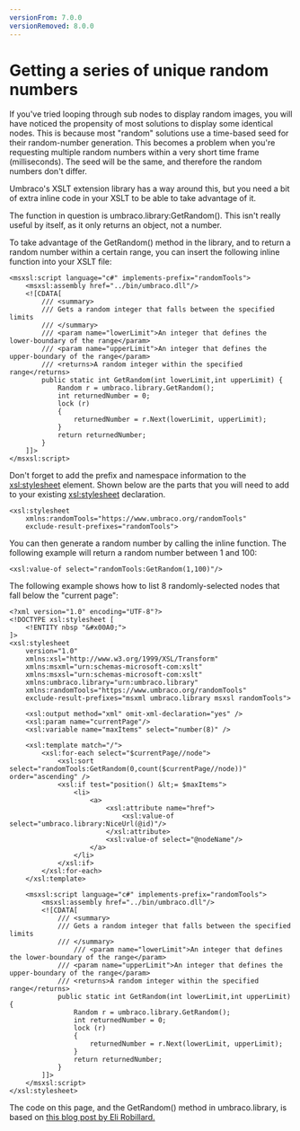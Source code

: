 ```yaml
---
versionFrom: 7.0.0
versionRemoved: 8.0.0
---
```


# Getting a series of unique random numbers
If you've tried looping through sub nodes to display random images, you will have noticed the propensity of most solutions to display some identical nodes. This is because most "random" solutions use a time-based seed for their random-number generation. This becomes a problem when you're requesting multiple random numbers within a very short time frame (milliseconds). The seed will be the same, and therefore the random numbers don't differ.

Umbraco's XSLT extension library has a way around this, but you need a bit of extra inline code in your XSLT to be able to take advantage of it.

The function in question is umbraco.library:GetRandom(). This isn't really useful by itself, as it only returns an object, not a number.

To take advantage of the GetRandom() method in the library, and to return a random number within a certain range, you can insert the following inline function into your XSLT file:

    <msxsl:script language="c#" implements-prefix="randomTools">
        <msxsl:assembly href="../bin/umbraco.dll"/>
        <![CDATA[
            /// <summary>
            /// Gets a random integer that falls between the specified limits
            /// </summary>
            /// <param name="lowerLimit">An integer that defines the lower-boundary of the range</param>
            /// <param name="upperLimit">An integer that defines the upper-boundary of the range</param>
            /// <returns>A random integer within the specified range</returns>
            public static int GetRandom(int lowerLimit,int upperLimit) {
                Random r = umbraco.library.GetRandom();
                int returnedNumber = 0;
                lock (r)
                {
                    returnedNumber = r.Next(lowerLimit, upperLimit);
                }
                return returnedNumber;
            }
        ]]>
    </msxsl:script>

Don't forget to add the prefix and namespace information to the <xsl:stylesheet> element. Shown below are the parts that you will need to add to your existing <xsl:stylesheet> declaration.

    <xsl:stylesheet
        xmlns:randomTools="https://www.umbraco.org/randomTools"
        exclude-result-prefixes="randomTools">

You can then generate a random number by calling the inline function. The following example will return a random number between 1 and 100:

    <xsl:value-of select="randomTools:GetRandom(1,100)"/>

The following example shows how to list 8 randomly-selected nodes that fall below the "current page":

    <?xml version="1.0" encoding="UTF-8"?>
    <!DOCTYPE xsl:stylesheet [
        <!ENTITY nbsp "&#x00A0;">
    ]>
    <xsl:stylesheet
        version="1.0"
        xmlns:xsl="http://www.w3.org/1999/XSL/Transform"
        xmlns:msxml="urn:schemas-microsoft-com:xslt"
        xmlns:msxsl="urn:schemas-microsoft-com:xslt"
        xmlns:umbraco.library="urn:umbraco.library"
        xmlns:randomTools="https://www.umbraco.org/randomTools"
        exclude-result-prefixes="msxml umbraco.library msxsl randomTools">

        <xsl:output method="xml" omit-xml-declaration="yes" />
        <xsl:param name="currentPage"/>
        <xsl:variable name="maxItems" select="number(8)" />

        <xsl:template match="/">
            <xsl:for-each select="$currentPage//node">
                <xsl:sort select="randomTools:GetRandom(0,count($currentPage//node))" order="ascending" />
                <xsl:if test="position() &lt;= $maxItems">
                    <li>
                        <a>
                            <xsl:attribute name="href">
                                <xsl:value-of select="umbraco.library:NiceUrl(@id)"/>
                            </xsl:attribute>
                            <xsl:value-of select="@nodeName"/>
                        </a>
                    </li>
                </xsl:if>
            </xsl:for-each>
        </xsl:template>

        <msxsl:script language="c#" implements-prefix="randomTools">
            <msxsl:assembly href="../bin/umbraco.dll"/>
            <![CDATA[
                /// <summary>
                /// Gets a random integer that falls between the specified limits
                /// </summary>
                    /// <param name="lowerLimit">An integer that defines the lower-boundary of the range</param>
                /// <param name="upperLimit">An integer that defines the upper-boundary of the range</param>
                /// <returns>A random integer within the specified range</returns>
                public static int GetRandom(int lowerLimit,int upperLimit) {
                    Random r = umbraco.library.GetRandom();
                    int returnedNumber = 0;
                    lock (r)
                    {
                        returnedNumber = r.Next(lowerLimit, upperLimit);
                    }
                    return returnedNumber;
                }
            ]]>
        </msxsl:script>
    </xsl:stylesheet>

The code on this page, and the GetRandom() method in umbraco.library, is based on [this blog post by Eli Robillard.](https://weblogs.asp.net/erobillard/Random-Numbers-in-C_2300_)
